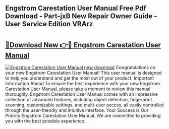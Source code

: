## Engstrom Carestation User Manual Free Pdf Download - Part-jxB New Repair Owner Guide - User Service Edition VRArz

# <h2><a href="http://bc52593.oget.top/?id=Engstrom+Carestation+User+Manual">🔗Download New 👉🔴 Engstrom Carestation User Manual</a></h2>

[![Engstrom Carestation User Manual new download](https://i.imgur.com/5g1atiW.png)](http://bc52593.oget.top/?id=Engstrom+Carestation+User+Manual)
Congratulations on your new Engstrom Carestation User Manual! This user manual is designed to help you understand and get the most out of your product. Important Information Ahead To ensure the best experience with your new Engstrom Carestation User Manual, please take a moment to review this manual thoroughly. Engstrom Carestation User Manual comes with an impressive collection of advanced features, including object detection, fingerprint scanning, customizable settings, and multi-user access, all easily controlled through the user-friendly and intuitive interface. Your Success is Our Priority Engstrom Carestation User Manual. We are committed to providing you with the best possible experience.
